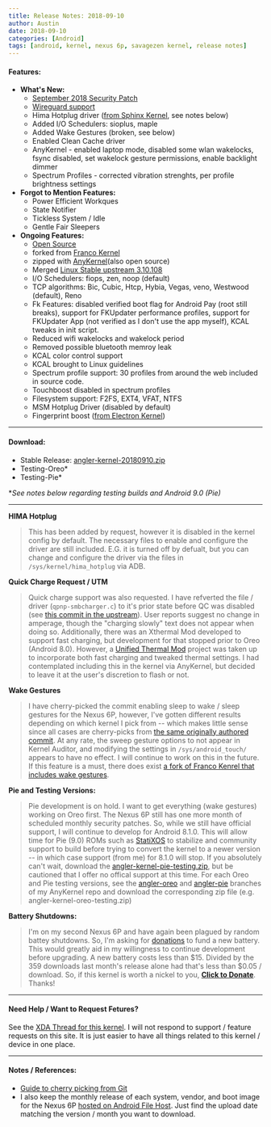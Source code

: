 ```yaml
---
title: Release Notes: 2018-09-10
author: Austin
date: 2018-09-10
categories: [Android]
tags: [android, kernel, nexus 6p, savagezen kernel, release notes]
---
```


#### Features:

- **What's New:**
  - [September 2018 Security Patch](https://android.googlesource.com/kernel/msm/+/android-8.1.0_r0.101)
  - [Wireguard support](https://forum.xda-developers.com/android/development/wireguard-rom-integration-t3711635)
  - Hima Hotplug driver ([from Sphinx Kernel](https://github.com/milouk/Sphinx-Kernel-Bullhead/commit/d6d249b8b3f73f836ad8d341e41354702ded4747), see notes below)
  - Added I/O Schedulers:  sioplus, maple
  - Added Wake Gestures (broken, see below)
  - Enabled Clean Cache driver
  - AnyKernel - enabled laptop mode, disabled some wlan wakelocks, fsync disabled, set wakelock gesture permissions, enable backlight dimmer
  - Spectrum Profiles - corrected vibration strenghts, per profile brightness settings
- **Forgot to Mention Features:**
  - Power Efficient Workques
  - State Notifier
  - Tickless System / Idle
  - Gentle Fair Sleepers
- **Ongoing Features:**
  - [Open Source](https://github.com/savagezen/kernel_huawei_angler)
  - forked from [Franco Kernel](https://github.com/franciscofranco/angler)
  - zipped with [AnyKernel](https://github.com/savagezen/anykernel)(also open source)
  - Merged [Linux Stable upstream 3.10.108](https://git.kernel.org/pub/scm/linux/kernel/git/stable/linux.git/tag/?h=v3.10.108)
  - I/O Schedulers: fiops, zen, noop (default)
  - TCP algorithms: Bic, Cubic, Htcp, Hybia, Vegas, veno, Westwood (default), Reno
  - Fk Features:  disabled verified boot flag for Android Pay (root still breaks), support for FKUpdater performance profiles, support for FKUpdater App (not verified as I don't use the app myself), KCAL tweaks in init script.
  - Reduced wifi wakelocks and wakelock period
  - Removed possible bluetooth memroy leak
  - KCAL color control support
  - KCAL brought to Linux guidelines
  - Spectrum profile support: 30 profiles from around the web included in source code.
  - Touchboost disabled in spectrum profiles
  - Filesystem support: F2FS, EXT4, VFAT, NTFS
  - MSM Hotplug Driver (disabled by default)
  - Fingerprint boost ([from Electron Kernel](https://github.com/frap129/angler/search?q=input+boost&type=Commits))

---

#### Download:

- Stable Release:  [angler-kernel-20180910.zip](https://androidfilehost.com/?fid=1322778262904003140)
- Testing-Oreo*
- Testing-Pie*

**See notes below regarding testing builds and Android 9.0 (Pie)*

---

**HIMA Hotplug**

> This has been added by request, however it is disabled in the kernel config by default.  The necessary files to enable and configure the driver are still included.  E.G. it is turned off by defualt, but you can change and configure the driver via the files in ```/sys/kernel/hima_hotplug``` via ADB.

**Quick Charge Request / UTM**

> Quick charge support was also requested.  I have refverted the file / driver (```qpnp-smbcharger.c```) to it's prior state before QC was disabled (see [this commit in the upstream](https://android.googlesource.com/kernel/msm/+/bed1c9c5425eff72bd600ca6da7fc1a7fa9036ce)).  User reports suggest no change in amperage, though the "charging slowly" text does not appear when doing so.
> Additionally, there was an Xthermal Mod developed to support fast charging, but development for that stopped prior to Oreo (Android 8.0).  However, a [Unified Thermal Mod](https://forum.xda-developers.com/nexus-6p/development/mod-cttmod-xthermal-fast-charge-unified-t3673481l) project was taken up to incorporate both fast charging and tweaked thermal settings.  I had contemplated including this in the kernel via AnyKernel, but decided to leave it at the user's discretion to flash or not.

**Wake Gestures**

> I have cherry-picked the commit enabling sleep to wake / sleep gestures for the Nexus 6P, however, I've gotten different results depending on which kernel I pick from -- which makes little sense since all cases are cherry-picks from [the same originally authored commit](https://github.com/flar2/angler/commit/789da6af8c5189521501babf9d7d35a9ffadb8f4).
> At any rate, the sweep gesture options to not appear in Kernel Auditor, and modifying the settings in ```/sys/android_touch/``` appears to have no effect.  I will continue to work on this in the future.
> If this feature is a must, there does exist [a fork of Franco Kenrel that includes wake gestures](https://forum.xda-developers.com/nexus-6/development/kernel-fk-wake-gestures-t3060196).

**Pie and Testing Versions:**

>  Pie development is on hold.  I want to get everything (wake gestures) working on Oreo first.  The Nexus 6P still has one more month of scheduled monthly security patches.  So, while we still have official support, I will continue to develop for Android 8.1.0.  This will allow time for Pie (9.0) ROMs such as [StatiXOS](https://github.com/StatiXOS) to stabilize and community support to build before trying to convert the kernel to a newer version -- in which case support (from me) for 8.1.0 will stop.
> If you absolutely can't wait, download the [angler-kernel-pie-testing.zip](https://github.com/savagezen/anykernel/blob/angler-pie/angler-kernel-pie-testing.zip), but be cautioned that I offer no offical support at this time.
> For each Oreo and Pie testing versions, see the [angler-oreo](https://github.com/savagezen/anykernel/tree/angler-oreo) and [angler-pie](https://github.com/savagezen/anykernel/tree/angler-pie) branches of my AnyKernel repo and download the corresponding zip file (e.g. angler-kernel-oreo-testing.zip)

**Battery Shutdowns:**

> I'm on my second Nexus 6P and have again been plagued by random battey shutdowns.  So, I'm asking for [donations](https://paypal.me/savagezen) to fund a new battery.  This would greatly aid in my willingness to continue development before upgrading.  A new battery costs less than $15.  Divided by the 359 downloads last month's release alone had that's less than $0.05 / download.  So, if this kernel is worth a nickel to you, [**Click to Donate**](https://paypal.me/savagezen).  Thanks!

---

#### Need Help / Want to Request Fetures?

See the [XDA Thread for this kernel](https://forum.xda-developers.com/nexus-6p/development/kernel-savagezens-angler-kernel-t3822403).  I will not respond to support / feature requests on this site.  It is just easier to have all things related to this kernel / device in one place.

---

#### Notes / References:

- [Guide to cherry picking from Git](https://forum.xda-developers.com/showpost.php?p=52925649&postcount=3)
- I also keep the monthly release of each system, vendor, and boot image for the Nexus 6P [hosted on Android File Host]().  Just find the upload date matching the version / month you want to download.
